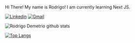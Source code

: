 Hi There! My name is Rodrigo!
I am currently learning Next JS.

[![Linkedin](https://img.shields.io/badge/-rodrigodmpa-blue?style=flat-square&logo=Linkedin&logoColor=white&link=https://www.linkedin.com/in/rodrigodmpa/)](https://www.linkedin.com/in/rodrigodmpa/)
[![Gmail](https://img.shields.io/badge/-rodrigo.demetrio.palma@gmail.com-c14438?style=flat-square&logo=Gmail&logoColor=white&link=mailto:rodrigo.demetrio.palma@gmail.com)](mailto:rodrigo.demetrio.palma@gmail.com) 


![Rodrigo Demetrio github stats](https://github-readme-stats.vercel.app/api?username=rodrigodmpa&show_icons=true&theme=dark)

[![Top Langs](https://github-readme-stats.vercel.app/api/top-langs/?username=rodrigodmpa&layout=compact&langs_count=15)](https://github.com/rodrigodmpa/github-readme-stats)

